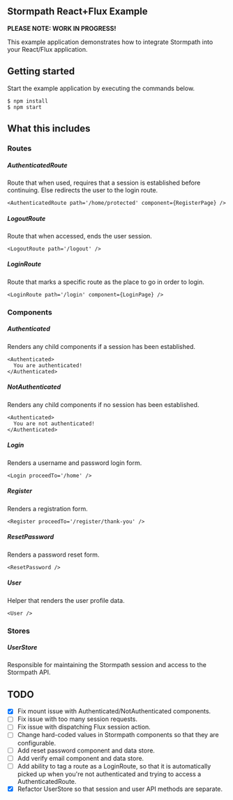 Stormpath React+Flux Example
----------------------------

**PLEASE NOTE: WORK IN PROGRESS!**

This example application demonstrates how to integrate Stormpath into your React/Flux application.

## Getting started

Start the example application by executing the commands below.

```
$ npm install
$ npm start
```

## What this includes

### Routes

##### AuthenticatedRoute

Route that when used, requires that a session is established before continuing. Else redirects the user to the login route.

```
<AuthenticatedRoute path='/home/protected' component={RegisterPage} />
```

##### LogoutRoute

Route that when accessed, ends the user session.

```
<LogoutRoute path='/logout' />
```

##### LoginRoute

Route that marks a specific route as the place to go in order to login.

```
<LoginRoute path='/login' component={LoginPage} />
```

### Components

##### Authenticated

Renders any child components if a session has been established.

```
<Authenticated>
  You are authenticated!
</Authenticated>
```

##### NotAuthenticated

Renders any child components if no session has been established.

```
<Authenticated>
  You are not authenticated!
</Authenticated>
```

##### Login

Renders a username and password login form.

```
<Login proceedTo='/home' />
```

##### Register

Renders a registration form.

```
<Register proceedTo='/register/thank-you' />
```

##### ResetPassword

Renders a password reset form.

```
<ResetPassword />
```

##### User

Helper that renders the user profile data.

```
<User />
```

### Stores

##### UserStore

Responsible for maintaining the Stormpath session and access to the Stormpath API.

## TODO

- [x] Fix mount issue with Authenticated/NotAuthenticated components.
- [ ] Fix issue with too many session requests.
- [ ] Fix issue with dispatching Flux session action.
- [ ] Change hard-coded values in Stormpath components so that they are configurable.
- [ ] Add reset password component and data store.
- [ ] Add verify email component and data store.
- [ ] Add ability to tag a route as a LoginRoute, so that it is automatically picked up when you're not authenticated and trying to access a AuthenticatedRoute.
- [x] Refactor UserStore so that session and user API methods are separate.
